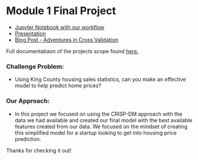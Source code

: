 # Module 1 Final Project

* [Jupyter Notebook with our workflow](https://github.com/jnawjux/dsc-1-final-project/blob/master/project_final.ipynb)
* [Presentation](https://docs.google.com/presentation/d/1eLHzfPUHY7AGY2wSbr1J1v43ZEZH3YQSYdjbBaQBpaw/edit)
* [Blog Post - Adventures in Cross Validation](https://medium.com/@johnnaujoks/adventures-in-cross-validation-techniques-with-linear-regression-models-75f4e30471)

Full documentatiaon of the projects scope found [here.](https://github.com/learn-co-curriculum/dsc-1-final-project)

### Challenge Problem:
- Using King County housing sales statistics, can you make an effective model to help predict home prices? 

### Our Approach:
- In this project we focused on using the CRISP-DM approach with the data we had available and created our final model with the best available features created from our data. We focused on the mindset of creating this simplified model for a startup looking to get into housing price prediction.  

Thanks for checking it out!
